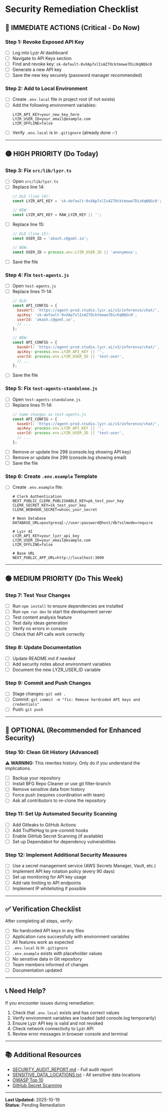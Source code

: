 # Security Remediation Checklist

## 🔴 IMMEDIATE ACTIONS (Critical - Do Now)

### Step 1: Revoke Exposed API Key
- [ ] Log into Lyzr AI dashboard
- [ ] Navigate to API Keys section
- [ ] Find and revoke key: `sk-default-0vXAp7xlIsAZ7Ocktmowe7DicKqNQGc0`
- [ ] Generate a new API key
- [ ] Save the new key securely (password manager recommended)

### Step 2: Add to Local Environment
- [ ] Create `.env.local` file in project root (if not exists)
- [ ] Add the following environment variables:
  ```env
  LYZR_API_KEY=your_new_key_here
  LYZR_USER_ID=your_email@example.com
  LYZR_OFFLINE=false
  ```
- [ ] Verify `.env.local` is in `.gitignore` (already done ✅)

---

## 🟡 HIGH PRIORITY (Do Today)

### Step 3: Fix `src/lib/lyzr.ts`
- [ ] Open `src/lib/lyzr.ts`
- [ ] Replace line 14:
  ```typescript
  // OLD (line 14):
  const LYZR_API_KEY = 'sk-default-0vXAp7xlIsAZ7Ocktmowe7DicKqNQGc0';
  
  // NEW:
  const LYZR_API_KEY = RAW_LYZR_KEY || '';
  ```
- [ ] Replace line 15:
  ```typescript
  // OLD (line 15):
  const USER_ID = 'akash.c@goml.io';
  
  // NEW:
  const USER_ID = process.env.LYZR_USER_ID || 'anonymous';
  ```
- [ ] Save the file

### Step 4: Fix `test-agents.js`
- [ ] Open `test-agents.js`
- [ ] Replace lines 11-14:
  ```javascript
  // OLD:
  const API_CONFIG = {
    baseUrl: 'https://agent-prod.studio.lyzr.ai/v3/inference/chat/',
    apiKey: 'sk-default-0vXAp7xlIsAZ7Ocktmowe7DicKqNQGc0',
    userId: 'akash.c@goml.io',
    // ...
  };
  
  // NEW:
  const API_CONFIG = {
    baseUrl: 'https://agent-prod.studio.lyzr.ai/v3/inference/chat/',
    apiKey: process.env.LYZR_API_KEY || '',
    userId: process.env.LYZR_USER_ID || 'test-user',
    // ...
  };
  ```
- [ ] Save the file

### Step 5: Fix `test-agents-standalone.js`
- [ ] Open `test-agents-standalone.js`
- [ ] Replace lines 11-14:
  ```javascript
  // Same changes as test-agents.js
  const API_CONFIG = {
    baseUrl: 'https://agent-prod.studio.lyzr.ai/v3/inference/chat/',
    apiKey: process.env.LYZR_API_KEY || '',
    userId: process.env.LYZR_USER_ID || 'test-user',
    // ...
  };
  ```
- [ ] Remove or update line 298 (console.log showing API key)
- [ ] Remove or update line 299 (console.log showing email)
- [ ] Save the file

### Step 6: Create `.env.example` Template
- [ ] Create `.env.example` file:
  ```env
  # Clerk Authentication
  NEXT_PUBLIC_CLERK_PUBLISHABLE_KEY=pk_test_your_key
  CLERK_SECRET_KEY=sk_test_your_key
  CLERK_WEBHOOK_SECRET=whsec_your_secret
  
  # Neon Database
  DATABASE_URL=postgresql://user:password@host/db?sslmode=require
  
  # Lyzr AI
  LYZR_API_KEY=your_lyzr_api_key
  LYZR_USER_ID=your_email@example.com
  LYZR_OFFLINE=false
  
  # Base URL
  NEXT_PUBLIC_APP_URL=http://localhost:3000
  ```

---

## 🟢 MEDIUM PRIORITY (Do This Week)

### Step 7: Test Your Changes
- [ ] Run `npm install` to ensure dependencies are installed
- [ ] Run `npm run dev` to start the development server
- [ ] Test content analysis feature
- [ ] Test daily ideas generation
- [ ] Verify no errors in console
- [ ] Check that API calls work correctly

### Step 8: Update Documentation
- [ ] Update README.md if needed
- [ ] Add security notes about environment variables
- [ ] Document the new LYZR_USER_ID variable

### Step 9: Commit and Push Changes
- [ ] Stage changes: `git add .`
- [ ] Commit: `git commit -m "fix: Remove hardcoded API keys and credentials"`
- [ ] Push: `git push`

---

## 🔵 OPTIONAL (Recommended for Enhanced Security)

### Step 10: Clean Git History (Advanced)
⚠️ **WARNING:** This rewrites history. Only do if you understand the implications.

- [ ] Backup your repository
- [ ] Install BFG Repo Cleaner or use git filter-branch
- [ ] Remove sensitive data from history
- [ ] Force push (requires coordination with team)
- [ ] Ask all contributors to re-clone the repository

### Step 11: Set Up Automated Security Scanning
- [ ] Add Gitleaks to GitHub Actions
- [ ] Add TruffleHog to pre-commit hooks
- [ ] Enable GitHub Secret Scanning (if available)
- [ ] Set up Dependabot for dependency vulnerabilities

### Step 12: Implement Additional Security Measures
- [ ] Use a secret management service (AWS Secrets Manager, Vault, etc.)
- [ ] Implement API key rotation policy (every 90 days)
- [ ] Set up monitoring for API key usage
- [ ] Add rate limiting to API endpoints
- [ ] Implement IP whitelisting if possible

---

## ✅ Verification Checklist

After completing all steps, verify:

- [ ] No hardcoded API keys in any files
- [ ] Application runs successfully with environment variables
- [ ] All features work as expected
- [ ] `.env.local` is in `.gitignore`
- [ ] `.env.example` exists with placeholder values
- [ ] No sensitive data in Git repository
- [ ] Team members informed of changes
- [ ] Documentation updated

---

## 📞 Need Help?

If you encounter issues during remediation:

1. Check that `.env.local` exists and has correct values
2. Verify environment variables are loaded (add console.log temporarily)
3. Ensure Lyzr API key is valid and not revoked
4. Check network connectivity to Lyzr API
5. Review error messages in browser console and terminal

---

## 📚 Additional Resources

- [SECURITY_AUDIT_REPORT.md](./SECURITY_AUDIT_REPORT.md) - Full audit report
- [SENSITIVE_DATA_LOCATIONS.txt](./SENSITIVE_DATA_LOCATIONS.txt) - All sensitive data locations
- [OWASP Top 10](https://owasp.org/www-project-top-ten/)
- [GitHub Secret Scanning](https://docs.github.com/en/code-security/secret-scanning)

---

**Last Updated:** 2025-10-19  
**Status:** Pending Remediation
